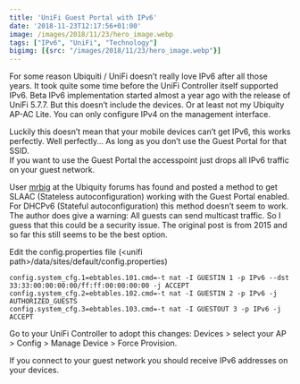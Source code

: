 ```yaml
---
title: 'UniFi Guest Portal with IPv6'
date: '2018-11-23T12:17:56+01:00'
image: /images/2018/11/23/hero_image.webp
tags: ["IPv6", "UniFi", "Technology"]
bigimg: [{src: "/images/2018/11/23/hero_image.webp"}]
---
```


For some reason Ubiquiti / UniFi doesn’t really love IPv6 after all those years. It took quite some time before the UniFi Controller itself supported IPv6. Beta IPv6 implementation started almost a year ago with the release of UniFi 5.7.7. But this doesn’t include the devices. Or at least not my Ubiquity AP-AC Lite. You can only configure IPv4 on the management interface.

Luckily this doesn’t mean that your mobile devices can’t get IPv6, this works perfectly. Well perfectly… As long as you don’t use the Guest Portal for that SSID.  
If you want to use the Guest Portal the accesspoint just drops all IPv6 traffic on your guest network.

User [mrbig](https://community.ubnt.com/t5/UniFi-Wireless/Guest-mode-cannot-access-IPv6/m-p/1299150/highlight/true#M111684) at the Ubiquity forums has found and posted a method to get SLAAC (Stateless autoconfiguration) working with the Guest Portal enabled.  
For DHCPv6 (Stateful autoconfiguration) this method doesn’t seem to work.
The author does give a warning: All guests can send multicast traffic. So I guess that this could be a security issue. The original post is from 2015 and so far this still seems to be the best option.

Edit the config.properties file (&lt;unifi path&gt;/data/sites/default/config.properties)

```
config.system_cfg.1=ebtables.101.cmd=-t nat -I GUESTIN 1 -p IPv6 --dst 33:33:00:00:00:00/ff:ff:00:00:00:00 -j ACCEPT
config.system_cfg.2=ebtables.102.cmd=-t nat -I GUESTIN 2 -p IPv6 -j AUTHORIZED_GUESTS
config.system_cfg.3=ebtables.103.cmd=-t nat -I GUESTOUT 3 -p IPv6 -j ACCEPT
```

Go to your UniFi Controller to adopt this changes: Devices &gt; select your AP &gt; Config &gt; Manage Device &gt; Force Provision.

If you connect to your guest network you should receive IPv6 addresses on your devices.
